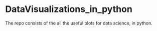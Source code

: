 # DataVisualizations_in_python
The repo consists of the all the useful plots for data science, in python.

